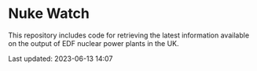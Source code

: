 # Nuke Watch

This repository includes code for retrieving the latest information available on the output of EDF nuclear power plants in the UK.

Last updated: 2023-06-13 14:07